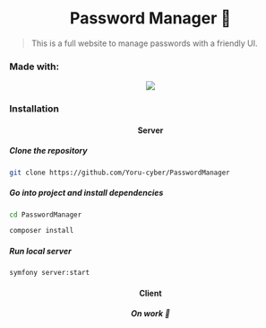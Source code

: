 <h1 align="center">Password Manager 📝</h1>

> This is a full website to manage passwords with a friendly UI.

### Made with:

<p align="center">
  <a href="https://skillicons.dev">
    <img src="https://skillicons.dev/icons?i=symfony,sqlite,react" />
  </a>
</p>

### Installation

<h4 align="center">Server</h4>

##### Clone the repository

```sh
git clone https://github.com/Yoru-cyber/PasswordManager
```

##### Go into project and install dependencies

```sh
cd PasswordManager
```

```sh
composer install
```

##### Run local server

```sh
symfony server:start
```

<h4 align="center">Client</h4>
<h5 align="center">
  On work 🚧
</h5>
